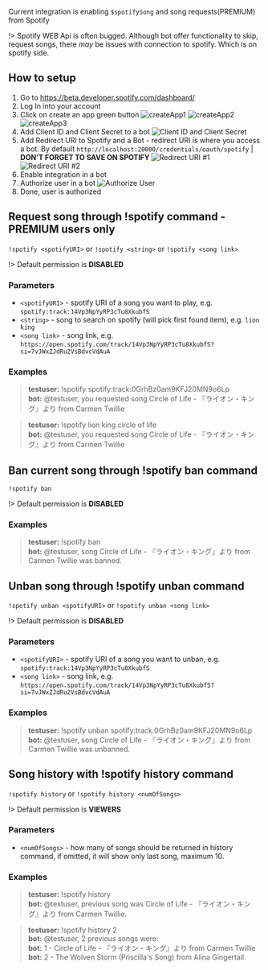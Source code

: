 Current integration is enabling `$spotifySong` and song requests(PREMIUM) from Spotify

!> Spotify WEB Api is often bugged. Although bot offer functionality to skip,
   request songs, there *may* be issues with connection to spotify. Which is on spotify
   side.

## How to setup

1. Go to https://beta.developer.spotify.com/dashboard/
2. Log In into your account
3. Click on create an app green button
   ![createApp1](https://drive.google.com/uc?id=1WbR_RqRETTaie-zZoC2X-AgQYYMM96ly)
   ![createApp2](https://drive.google.com/uc?id=1mDZQPWRnYsgwy24r28_Co412SCyLBsAL)
   ![createApp3](https://drive.google.com/uc?id=1sl2gbLEOKAYHO8zr3toQEByrPbGjhtrw)
4. Add Client ID and Client Secret to a bot
   ![Client ID and Client Secret](https://drive.google.com/uc?id=1Ro3zLLn2BuzD7zACllR9EHKQPvkKcbTR)
5. Add Redirect URI to Spotify and a Bot - redirect URI is where you access a bot.
   By default `http://localhost:20000/credentials/oauth/spotify` | **DON'T FORGET TO SAVE ON SPOTIFY**
   ![Redirect URI #1](https://drive.google.com/uc?id=1JZ-z48F1g85hEqWvRZYfg54-QP8tIitl)
   ![Redirect URI #2](https://drive.google.com/uc?id=1-4fzHmhc6Wzc9c0ez8vTEVWe0DcniWWl)
6. Enable integration in a bot
7. Authorize user in a bot
   ![Authorize User](https://drive.google.com/uc?id=1c7O85ZxLfCMdFuUYyn7LzYKtVeA6S_av)
8. Done, user is authorized

## Request song through !spotify command - PREMIUM users only

`!spotify <spotifyURI>` or `!spotify <string>` or `!spotify <song link>`

!> Default permission is **DISABLED**

### Parameters

- `<spotifyURI>` -  spotify URI of a song you want to play, e.g. `spotify:track:14Vp3NpYyRP3cTu8XkubfS`
- `<string>` - song to search on spotify (will pick first found item), e.g.
  `lion king`
- `<song link>` - song link, e.g.
  `https://open.spotify.com/track/14Vp3NpYyRP3cTu8XkubfS?si=7vJWxZJdRu2VsBdvcVdAuA`

### Examples

<blockquote>
  <strong>testuser:</strong> !spotify spotify:track:0GrhBz0am9KFJ20MN9o6Lp <br>
  <strong>bot:</strong> @testuser, you requested song
  Circle of Life - 『ライオン・キング』より from Carmen Twillie
</blockquote>

<blockquote>
  <strong>testuser:</strong> !spotify lion king circle of life <br>
  <strong>bot:</strong> @testuser, you requested song
  Circle of Life - 『ライオン・キング』より from Carmen Twillie
</blockquote>

## Ban current song through !spotify ban command

`!spotify ban`

!> Default permission is **DISABLED**

### Examples

<blockquote>
  <strong>testuser:</strong> !spotify ban<br>
  <strong>bot:</strong> @testuser, song
  Circle of Life - 『ライオン・キング』より from Carmen Twillie was banned.
</blockquote>

## Unban song through !spotify unban command

`!spotify unban <spotifyURI>` or `!spotify unban <song link>`

!> Default permission is **DISABLED**

### Parameters

- `<spotifyURI>` -  spotify URI of a song you want to unban, e.g. `spotify:track:14Vp3NpYyRP3cTu8XkubfS`
- `<song link>` - song link, e.g.
  `https://open.spotify.com/track/14Vp3NpYyRP3cTu8XkubfS?si=7vJWxZJdRu2VsBdvcVdAuA`

### Examples

<blockquote>
  <strong>testuser:</strong> !spotify unban spotify:track:0GrhBz0am9KFJ20MN9o6Lp<br>
  <strong>bot:</strong> @testuser, song
  Circle of Life - 『ライオン・キング』より from Carmen Twillie was unbanned.
</blockquote>

## Song history with !spotify history command

`!spotify history` or `!spotify history <numOfSongs>`

!> Default permission is **VIEWERS**

### Parameters

- `<numOfSongs>` - how many of songs should be returned in history command, if
  omitted, it will show only last song, maximum 10.

### Examples

<blockquote>
  <strong>testuser:</strong> !spotify history<br>
  <strong>bot:</strong> @testuser, previous song was
  Circle of Life - 『ライオン・キング』より from Carmen Twillie.
</blockquote>


<blockquote>
  <strong>testuser:</strong> !spotify history 2<br>
  <strong>bot:</strong> @testuser, 2 previous songs were:<br>
  <strong>bot:</strong> 1 - Circle of Life - 『ライオン・キング』より from Carmen Twillie<br>
  <strong>bot:</strong> 2 - The Wolven Storm (Priscilla's Song) from Alina Gingertail.
</blockquote>
